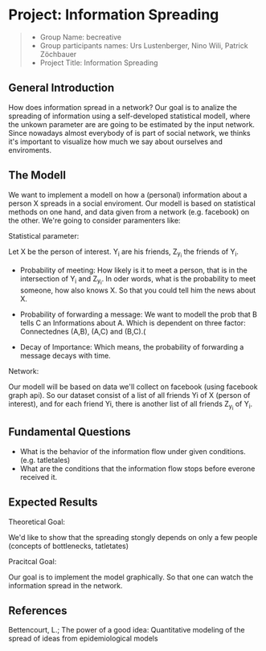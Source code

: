 ﻿# Project: Information Spreading

> * Group Name: becreative
> * Group participants names: Urs Lustenberger, Nino Wili, Patrick Zöchbauer
> * Project Title: Information Spreading

## General Introduction

How does information spread in a network? Our goal is to analize the spreading of information using a self-developed statistical modell, where the unkown parameter are 
are going to be estimated by the input network. 
Since nowadays almost everybody of is part of social network, we thinks it's important to visualize how much we say about ourselves and enviroments.


## The Modell

We want to implement a modell on how a (personal) information about a person X spreads in a social enviroment. 
Our modell is based on statistical methods on one hand, and data given from a network (e.g. facebook) on the other. We're going to consider paramenters like:


Statistical parameter:


Let X be the person of interest. Y<sub>i</sub> are his friends, Z<sub>y<sub>i</sub></sub> the friends of Y<sub>i</sub>.



- Probability of meeting:
How likely is it to meet a person, that is in the intersection of Y<sub>i</sub> and Z<sub>y<sub>i</sub></sub>. In oder words, what is the probability to meet someone, how also knows X. So that you could tell him the news about X.


- Probability of forwarding a message:
We want to modell the prob that B tells C an Informations about A. Which is dependent on three factor: Connectednes (A,B), (A,C) and (B,C).(


- Decay of Importance:
Which means, the probability of forwarding a message decays with time.


Network:

Our modell will be based on data we'll collect on facebook (using facebook graph api). So our dataset consist of a list of all friends Yi of X (person of interest), and for each friend Yi, there is another list of all friends Z<sub>y<sub>i</sub></sub> of Y<sub>i</sub>.




## Fundamental Questions


- What is the behavior of the information flow under given conditions. (e.g. tatletales)
- What are the conditions that the information flow stops before everone received it. 



## Expected Results


Theoretical Goal:

We'd like to show that the spreading stongly depends on only a few people (concepts of bottlenecks, tatletates)


Pracitcal Goal: 

Our goal is to implement the model graphically. So that one can watch the information spread in the network.



## References 


Bettencourt, L.; The power of a good idea: Quantitative modeling of the spread of ideas from epidemiological models

